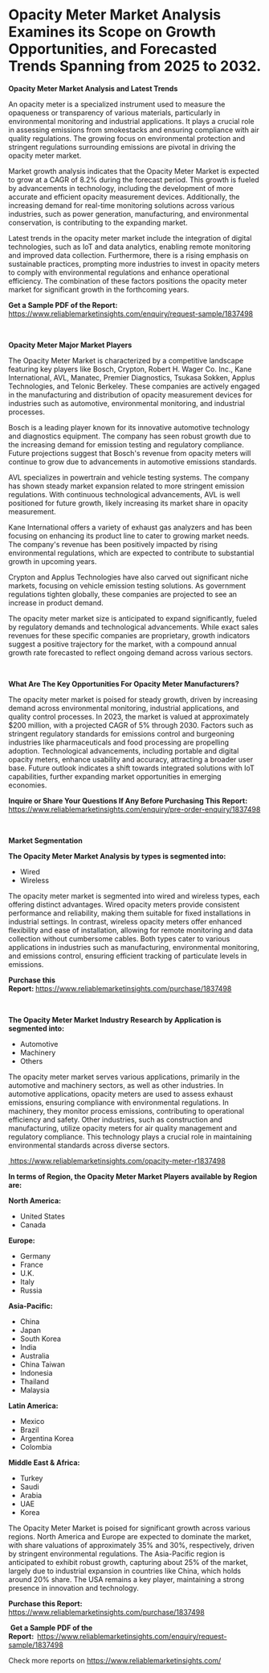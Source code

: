 <p><h1>Opacity Meter Market Analysis Examines its Scope on Growth Opportunities, and Forecasted Trends Spanning from 2025 to 2032.</h1></p><p><strong>Opacity Meter Market Analysis and Latest Trends</strong></p>
<p><p>An opacity meter is a specialized instrument used to measure the opaqueness or transparency of various materials, particularly in environmental monitoring and industrial applications. It plays a crucial role in assessing emissions from smokestacks and ensuring compliance with air quality regulations. The growing focus on environmental protection and stringent regulations surrounding emissions are pivotal in driving the opacity meter market.</p><p>Market growth analysis indicates that the Opacity Meter Market is expected to grow at a CAGR of 8.2% during the forecast period. This growth is fueled by advancements in technology, including the development of more accurate and efficient opacity measurement devices. Additionally, the increasing demand for real-time monitoring solutions across various industries, such as power generation, manufacturing, and environmental conservation, is contributing to the expanding market.</p><p>Latest trends in the opacity meter market include the integration of digital technologies, such as IoT and data analytics, enabling remote monitoring and improved data collection. Furthermore, there is a rising emphasis on sustainable practices, prompting more industries to invest in opacity meters to comply with environmental regulations and enhance operational efficiency. The combination of these factors positions the opacity meter market for significant growth in the forthcoming years.</p></p>
<p><strong>Get a Sample PDF of the Report:&nbsp;</strong> <a href="https://www.reliablemarketinsights.com/enquiry/request-sample/1837498?utm_campaign=3218&utm_medium=2&utm_source=Github&utm_content=ia&utm_term=11042025&utm_id=opacity-meter">https://www.reliablemarketinsights.com/enquiry/request-sample/1837498</a></p>
<p>&nbsp;</p>
<p><strong>Opacity Meter Major Market Players</strong></p>
<p><p>The Opacity Meter Market is characterized by a competitive landscape featuring key players like Bosch, Crypton, Robert H. Wager Co. Inc., Kane International, AVL, Manatec, Premier Diagnostics, Tsukasa Sokken, Applus Technologies, and Telonic Berkeley. These companies are actively engaged in the manufacturing and distribution of opacity measurement devices for industries such as automotive, environmental monitoring, and industrial processes.</p><p>Bosch is a leading player known for its innovative automotive technology and diagnostics equipment. The company has seen robust growth due to the increasing demand for emission testing and regulatory compliance. Future projections suggest that Bosch's revenue from opacity meters will continue to grow due to advancements in automotive emissions standards.</p><p>AVL specializes in powertrain and vehicle testing systems. The company has shown steady market expansion related to more stringent emission regulations. With continuous technological advancements, AVL is well positioned for future growth, likely increasing its market share in opacity measurement.</p><p>Kane International offers a variety of exhaust gas analyzers and has been focusing on enhancing its product line to cater to growing market needs. The company's revenue has been positively impacted by rising environmental regulations, which are expected to contribute to substantial growth in upcoming years.</p><p>Crypton and Applus Technologies have also carved out significant niche markets, focusing on vehicle emission testing solutions. As government regulations tighten globally, these companies are projected to see an increase in product demand.</p><p>The opacity meter market size is anticipated to expand significantly, fueled by regulatory demands and technological advancements. While exact sales revenues for these specific companies are proprietary, growth indicators suggest a positive trajectory for the market, with a compound annual growth rate forecasted to reflect ongoing demand across various sectors.</p></p>
<p>&nbsp;</p>
<p><strong>What Are The Key Opportunities For Opacity Meter Manufacturers?</strong></p>
<p><p>The opacity meter market is poised for steady growth, driven by increasing demand across environmental monitoring, industrial applications, and quality control processes. In 2023, the market is valued at approximately $200 million, with a projected CAGR of 5% through 2030. Factors such as stringent regulatory standards for emissions control and burgeoning industries like pharmaceuticals and food processing are propelling adoption. Technological advancements, including portable and digital opacity meters, enhance usability and accuracy, attracting a broader user base. Future outlook indicates a shift towards integrated solutions with IoT capabilities, further expanding market opportunities in emerging economies.</p></p>
<p><strong>Inquire or Share Your Questions If Any Before Purchasing This Report:</strong> <a href="https://www.reliablemarketinsights.com/enquiry/pre-order-enquiry/1837498?utm_campaign=3218&utm_medium=2&utm_source=Github&utm_content=ia&utm_term=11042025&utm_id=opacity-meter">https://www.reliablemarketinsights.com/enquiry/pre-order-enquiry/1837498</a></p>
<p>&nbsp;</p>
<p><strong>Market Segmentation</strong></p>
<p><strong>The Opacity Meter Market Analysis by types is segmented into:</strong></p>
<p><ul><li>Wired</li><li>Wireless</li></ul></p>
<p><p>The opacity meter market is segmented into wired and wireless types, each offering distinct advantages. Wired opacity meters provide consistent performance and reliability, making them suitable for fixed installations in industrial settings. In contrast, wireless opacity meters offer enhanced flexibility and ease of installation, allowing for remote monitoring and data collection without cumbersome cables. Both types cater to various applications in industries such as manufacturing, environmental monitoring, and emissions control, ensuring efficient tracking of particulate levels in emissions.</p></p>
<p><strong>Purchase this Report:&nbsp;</strong><a href="https://www.reliablemarketinsights.com/purchase/1837498?utm_campaign=3218&utm_medium=2&utm_source=Github&utm_content=ia&utm_term=11042025&utm_id=opacity-meter">https://www.reliablemarketinsights.com/purchase/1837498</a></p>
<p>&nbsp;</p>
<p><strong>The Opacity Meter Market Industry Research by Application is segmented into:</strong></p>
<p><ul><li>Automotive</li><li>Machinery</li><li>Others</li></ul></p>
<p><p>The opacity meter market serves various applications, primarily in the automotive and machinery sectors, as well as other industries. In automotive applications, opacity meters are used to assess exhaust emissions, ensuring compliance with environmental regulations. In machinery, they monitor process emissions, contributing to operational efficiency and safety. Other industries, such as construction and manufacturing, utilize opacity meters for air quality management and regulatory compliance. This technology plays a crucial role in maintaining environmental standards across diverse sectors.</p></p>
<p><a href="https://www.reliablemarketinsights.com/opacity-meter-r1837498?utm_campaign=3218&utm_medium=2&utm_source=Github&utm_content=ia&utm_term=11042025&utm_id=opacity-meter">&nbsp;https://www.reliablemarketinsights.com/opacity-meter-r1837498</a></p>
<p><strong>In terms of Region, the Opacity Meter Market Players available by Region are:</strong></p>
<p>
    <p> <strong> North America: </strong>
        <ul>
            <li>United States</li>
            <li>Canada</li>
        </ul>
        </p> 
    <p> <strong> Europe: </strong>
        <ul>
            <li>Germany</li>
            <li>France</li>
            <li>U.K.</li>
            <li>Italy</li>
            <li>Russia</li>
        </ul>
        </p> 
    <p> <strong> Asia-Pacific: </strong>
        <ul>
            <li>China</li>
            <li>Japan</li>
            <li>South Korea</li>
            <li>India</li>
            <li>Australia</li>
            <li>China Taiwan</li>
            <li>Indonesia</li>
            <li>Thailand</li>
            <li>Malaysia</li>
        </ul>
        </p> 
    <p> <strong> Latin America: </strong>
        <ul>
            <li>Mexico</li>
            <li>Brazil</li>
            <li>Argentina Korea</li>
            <li>Colombia</li>
        </ul>
        </p> 
    <p> <strong> Middle East & Africa: </strong>
        <ul>
            <li>Turkey</li>
            <li>Saudi</li>
            <li>Arabia</li>
            <li>UAE</li>
            <li>Korea</li>
        </ul>
    </p>
    </p>
<p><p>The Opacity Meter Market is poised for significant growth across various regions. North America and Europe are expected to dominate the market, with share valuations of approximately 35% and 30%, respectively, driven by stringent environmental regulations. The Asia-Pacific region is anticipated to exhibit robust growth, capturing about 25% of the market, largely due to industrial expansion in countries like China, which holds around 20% share. The USA remains a key player, maintaining a strong presence in innovation and technology.</p></p>
<p><strong>Purchase this Report: </strong><a href="https://www.reliablemarketinsights.com/purchase/1837498?utm_campaign=3218&utm_medium=2&utm_source=Github&utm_content=ia&utm_term=11042025&utm_id=opacity-meter">https://www.reliablemarketinsights.com/purchase/1837498</a></p>
<p>&nbsp;<strong>Get a Sample PDF of the Report:&nbsp;&nbsp;</strong><a href="https://www.reliablemarketinsights.com/enquiry/request-sample/1837498?utm_campaign=3218&utm_medium=2&utm_source=Github&utm_content=ia&utm_term=11042025&utm_id=opacity-meter">https://www.reliablemarketinsights.com/enquiry/request-sample/1837498</a></p>
<p><strong></strong></p>
<p>Check more reports on <a href="https://www.reliablemarketinsights.com/?utm_campaign=3218&utm_medium=2&utm_source=Github&utm_content=ia&utm_term=11042025&utm_id=opacity-meter">https://www.reliablemarketinsights.com/</a></p>